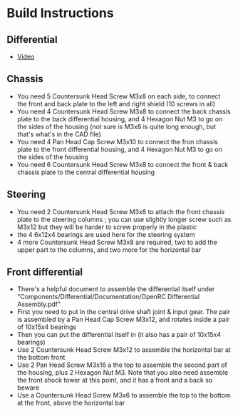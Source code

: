 # Build Instructions
## Differential
 * [Video](http://www.youtube.com/watch?v=Th_myFCZTWo&feature=youtu.be)


## Chassis
 * You need 5 Countersunk Head Screw M3x8 on each side, to connect the front and back plate to the left and right shield (10 screws in all)
 * You need 4 Countersunk Head Screw M3x8 to connect the back chassis plate to the back differential housing, and 4 Hexagon Nut M3 to go on the sides of the housing (not sure is M3x8 is quite long enough, but that's what's in the CAD file)
 * You need 4 Pan Head Cap Screw M3x10 to connect the fron chassis plate to the front differential housing, and 4 Hexagon Nut M3 to go on the sides of the
 housing
 * You need 6 Countersunk Head Screw M3x8 to connect the front & back chassis plate to the central differential housing

## Steering
 * You need 2 Countersunk Head Screw M3x8 to attach the front chassis plate to the steering columns ; you can use slightly longer screw such as M3x12 but they will be harder to screw properly in the plastic
 * the 4 6x12x4 bearings are used here for the steering system
 * 4 more Countersunk Head Screw M3x8 are required, two to add the upper part to the columns, and two more for the horizontal bar

## Front differential
 * There's a helpful document to assemble the differential itself under "Components/Differential/Documentation/OpenRC Differential Assembly.pdf"
 * First you need to put in the central drive shaft joint & input gear. The pair is assembled by a Pan Head Cap Screw M3x12, and rotates inside a pair of 10x15x4 bearings
 * Then you can put the differential itself in (it also has a pair of 10x15x4 bearings)
 * Use 2 Countersunk Head Screw M3x12 to assemble the horizontal bar at the bottom front
 * Use 2 Pan Head Screw M3x16 a the top to assemble the second part of the housing, plus 2 Hexagon Nut M3. Note that you also need assemble the front shock tower at this point, and it has a front and a back so beware
 * Use a Countersunk Head Screw M3x6 to assemble the top to the bottom at the front, above the horizontal bar